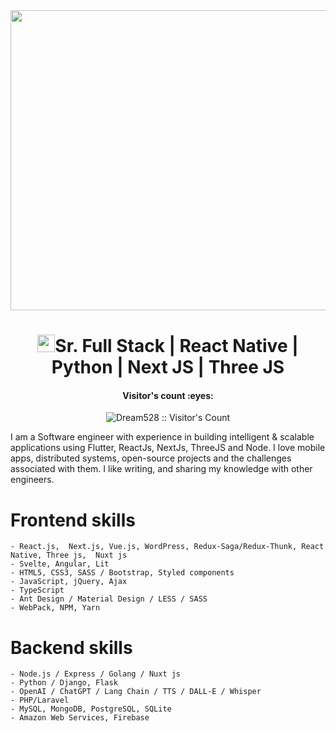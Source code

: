 <img src="https://www.a2itsoft.com/uploads/1708430736.jpg" width="1000" height="480">
<h1 align="center"><img src="https://media.giphy.com/media/hvRJCLFzcasrR4ia7z/giphy.gif" width="28">Sr. Full Stack | React Native | Python | Next JS | Three JS </h1>

<h4 align="center">Visitor's count :eyes:</h4>
<p align="center"><img src="https://profile-counter.glitch.me/TheAlphamerc/count.svg" alt="Dream528 :: Visitor's Count" /></p>


I am a Software engineer with experience in building intelligent & scalable applications using Flutter, ReactJs, NextJs, ThreeJS and Node.
I love mobile apps, distributed systems, open-source projects and the challenges associated with them.
I like writing, and sharing my knowledge with other engineers.

 # Frontend skills
	- React.js,  Next.js, Vue.js, WordPress, Redux-Saga/Redux-Thunk, React Native, Three js,  Nuxt js
	- Svelte, Angular, Lit
  	- HTML5, CSS3, SASS / Bootstrap, Styled components
  	- JavaScript, jQuery, Ajax
  	- TypeScript
  	- Ant Design / Material Design / LESS / SASS
  	- WebPack, NPM, Yarn

 # Backend skills
	- Node.js / Express / Golang / Nuxt js
	- Python / Django, Flask
	- OpenAI / ChatGPT / Lang Chain / TTS / DALL-E / Whisper
	- PHP/Laravel
	- MySQL, MongoDB, PostgreSQL, SQLite
	- Amazon Web Services, Firebase

